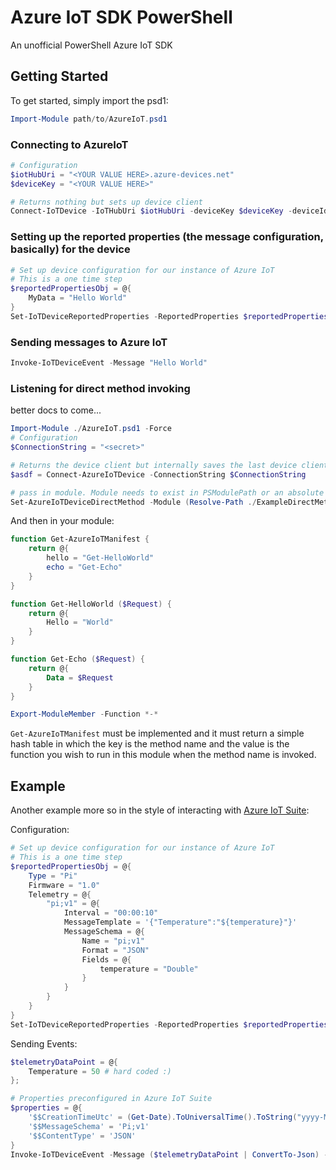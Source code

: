 # Azure IoT SDK PowerShell

An unofficial PowerShell Azure IoT SDK

## Getting Started

To get started, simply import the psd1:

```powershell
Import-Module path/to/AzureIoT.psd1
```

### Connecting to AzureIoT

```powershell
# Configuration
$iotHubUri = "<YOUR VALUE HERE>.azure-devices.net"
$deviceKey = "<YOUR VALUE HERE>"

# Returns nothing but sets up device client
Connect-IoTDevice -IoTHubUri $iotHubUri -deviceKey $deviceKey -deviceId "pi"
```

### Setting up the reported properties (the message configuration, basically) for the device

```powershell
# Set up device configuration for our instance of Azure IoT
# This is a one time step
$reportedPropertiesObj = @{
    MyData = "Hello World"
}
Set-IoTDeviceReportedProperties -ReportedProperties $reportedPropertiesObj
```

### Sending messages to Azure IoT

```powershell
Invoke-IoTDeviceEvent -Message "Hello World"
```

### Listening for direct method invoking

better docs to come...

```powershell
Import-Module ./AzureIoT.psd1 -Force
# Configuration
$ConnectionString = "<secret>"

# Returns the device client but internally saves the last device client used.
$asdf = Connect-AzureIoTDevice -ConnectionString $ConnectionString

# pass in module. Module needs to exist in PSModulePath or an absolute path must be supplied
Set-AzureIoTDeviceDirectMethod -Module (Resolve-Path ./ExampleDirectMethodModule.psm1).Path
```

And then in your module:

```powershell
function Get-AzureIoTManifest {
    return @{
        hello = "Get-HelloWorld"
        echo = "Get-Echo"
    }
}

function Get-HelloWorld ($Request) {
    return @{
        Hello = "World"
    }
}

function Get-Echo ($Request) {
    return @{
        Data = $Request
    }
}

Export-ModuleMember -Function *-*
```

`Get-AzureIoTManifest` must be implemented and it must return a simple hash table in which the key is the method name and the value is the function you wish to run in this module when the method name is invoked.

## Example

Another example more so in the style of interacting with [Azure IoT Suite](https://azure.microsoft.com/en-us/suites/iot-suite/):

Configuration:

```powershell
# Set up device configuration for our instance of Azure IoT
# This is a one time step
$reportedPropertiesObj = @{
    Type = "Pi"
    Firmware = "1.0"
    Telemetry = @{
        "pi;v1" = @{
            Interval = "00:00:10"
            MessageTemplate = '{"Temperature":"${temperature}"}'
            MessageSchema = @{
                Name = "pi;v1"
                Format = "JSON"
                Fields = @{
                    temperature = "Double"
                }
            }
        }
    }
}
Set-IoTDeviceReportedProperties -ReportedProperties $reportedPropertiesObj
```

Sending Events:

```powershell
$telemetryDataPoint = @{
    Temperature = 50 # hard coded :)
};

# Properties preconfigured in Azure IoT Suite
$properties = @{
    '$$CreationTimeUtc' = (Get-Date).ToUniversalTime().ToString("yyyy-MM-ddTHH:mm:ss.fffffffZ")
    '$$MessageSchema' = 'Pi;v1'
    '$$ContentType' = 'JSON'
}
Invoke-IoTDeviceEvent -Message ($telemetryDataPoint | ConvertTo-Json) -Properties $properties
```